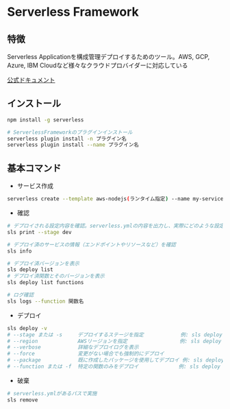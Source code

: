 # Serverless Framework

## 特徴

Serverless Applicationを構成管理デプロイするためのツール。AWS, GCP, Azure, IBM Cloudなど様々なクラウドプロバイダーに対応している

[公式ドキュメント](https://www.serverless-dev.com/framework/docs)

## インストール

```sh
npm install -g serverless

# ServerlessFrameworkのプラグインインストール
serverless plugin install -n プラグイン名
serverless plugin install --name プラグイン名
```

## 基本コマンド

* サービス作成

```sh
serverless create --template aws-nodejs(ランタイム指定) --name my-service(サービス名) --path my-service(パス)
```

* 確認

```sh
# デプロイされる設定内容を確認。serverless.ymlの内容を出力し、実際にどのような設定が適用されるかを確認できる
sls print --stage dev

# デプロイ済のサービスの情報（エンドポイントやリソースなど）を確認
sls info

# デプロイ済バージョンを表示
sls deploy list
# デプロイ済関数とそのバージョンを表示
sls deploy list functions

# ログ確認
sls logs --function 関数名
```

* デプロイ

```sh
sls deploy -v
# --stage または -s     デプロイするステージを指定            例: sls deploy --stage dev
# --region             AWSリージョンを指定                 例: sls deploy --region us-east-1
# --verbose            詳細なデプロイログを表示
# --force              変更がない場合でも強制的にデプロイ
# --package            既に作成したパッケージを使用してデプロイ 例: sls deploy --package ./path/to/package
# --function または -f  特定の関数のみをデプロイ             例: sls deploy --function myFunction
```

* 破棄

```sh
# serverless.ymlがあるパスで実施
sls remove
```
